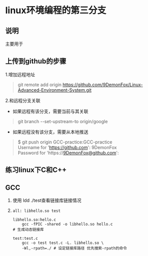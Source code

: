 # linux环境编程的第三分支
## 说明
主要用于


## 上传到github的步骤
1.增加远程地址   
> git remote add origin https://github.com/9DemonFox/Linux-Advanced-Environment-System.git

2.和远程分支关联
- 如果远程有该分支，需要当前与其关联
> git branch --set-upstream-to origin/google
- 如果远程没有该分支，需要从本地推送
> $ git push origin GCC-practice:GCC-practice   
Username for 'https://github.com': 9DemonFox  
Password for 'https://9DemonFox@github.com':  

## 练习linux下C和C++

## GCC
1. 使用 ldd ./test查看链接库链接情况
2. 
    ```
    all: libhello.so test

    libhello.so:hello.c 
        gcc -fPIC -shared -o libhello.so hello.c 
    # 生成动态链接库

    test:test.c
        gcc -o test test.c -L. libhello.so \ 
        -Wl,-rpath=./ # 设定链接库路径 优先搜索-rpath的命令
    ```